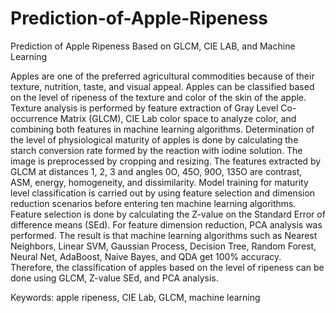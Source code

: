 # Prediction-of-Apple-Ripeness
Prediction of Apple Ripeness Based on GLCM, CIE LAB, and Machine Learning

Apples are one of the preferred agricultural commodities because of their texture, nutrition, taste, and visual appeal. Apples can be classified based on the level of ripeness of the texture and color of the skin of the apple. Texture analysis is performed by feature extraction of Gray Level Co-occurrence Matrix (GLCM), CIE Lab color space to analyze color, and combining both features in machine learning algorithms. Determination of the level of physiological maturity of apples is done by calculating the starch conversion rate formed by the reaction with iodine solution. The image is preprocessed by cropping and resizing. The features extracted by GLCM at distances 1, 2, 3 and angles 0O, 45O, 90O, 135O are contrast, ASM, energy, homogeneity, and dissimilarity. Model training for maturity level classification is carried out by using feature selection and dimension reduction scenarios before entering ten machine learning algorithms. Feature selection is done by calculating the Z-value on the Standard Error of difference means (SEd). For feature dimension reduction, PCA analysis was performed. The result is that machine learning algorithms such as Nearest Neighbors, Linear SVM, Gaussian Process, Decision Tree, Random Forest, Neural Net, AdaBoost, Naive Bayes, and QDA get 100% accuracy. Therefore, the classification of apples based on the level of ripeness can be done using GLCM, Z-value SEd, and PCA analysis.

Keywords: apple ripeness, CIE Lab, GLCM, machine learning 
